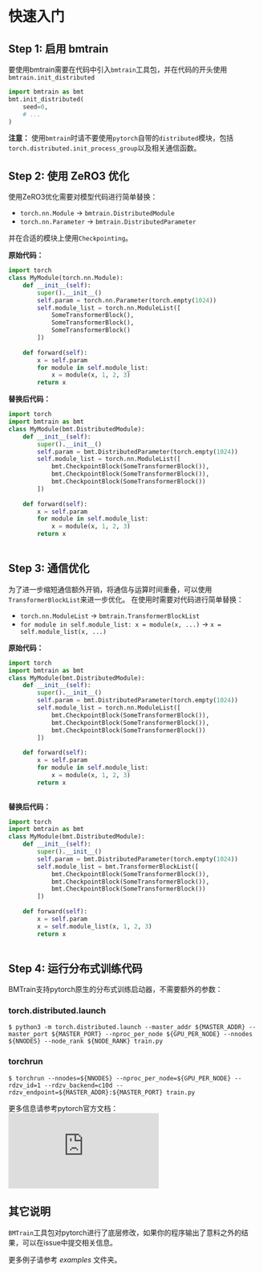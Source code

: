 # 快速入门

## Step 1: 启用 bmtrain

要使用bmtrain需要在代码中引入`bmtrain`工具包，并在代码的开头使用`bmtrain.init_distributed`

```python
import bmtrain as bmt
bmt.init_distributed(
    seed=0,
    # ...
)
```

**注意：** 使用`bmtrain`时请不要使用`pytorch`自带的`distributed`模块，包括`torch.distributed.init_process_group`以及相关通信函数。

## Step 2: 使用 ZeRO3 优化

使用ZeRO3优化需要对模型代码进行简单替换：

* `torch.nn.Module` -> `bmtrain.DistributedModule`
* `torch.nn.Parameter` -> `bmtrain.DistributedParameter`

并在合适的模块上使用`Checkpointing`。

**原始代码：**

```python
import torch
class MyModule(torch.nn.Module):
    def __init__(self):
        super().__init__()
        self.param = torch.nn.Parameter(torch.empty(1024))
        self.module_list = torch.nn.ModuleList([
            SomeTransformerBlock(),
            SomeTransformerBlock(),
            SomeTransformerBlock()
        ])
    
    def forward(self):
        x = self.param
        for module in self.module_list:
            x = module(x, 1, 2, 3)
        return x

```

**替换后代码：**

```python
import torch
import bmtrain as bmt
class MyModule(bmt.DistributedModule):
    def __init__(self):
        super().__init__()
        self.param = bmt.DistributedParameter(torch.empty(1024))
        self.module_list = torch.nn.ModuleList([
            bmt.CheckpointBlock(SomeTransformerBlock()),
            bmt.CheckpointBlock(SomeTransformerBlock()),
            bmt.CheckpointBlock(SomeTransformerBlock())
        ])
    
    def forward(self):
        x = self.param
        for module in self.module_list:
            x = module(x, 1, 2, 3)
        return x
    
```

## Step 3: 通信优化

为了进一步缩短通信额外开销，将通信与运算时间重叠，可以使用`TransformerBlockList`来进一步优化。
在使用时需要对代码进行简单替换：

* `torch.nn.ModuleList` -> `bmtrain.TransformerBlockList`
* `for module in self.module_list: x = module(x, ...)` -> `x = self.module_list(x, ...)`

**原始代码：**

```python
import torch
import bmtrain as bmt
class MyModule(bmt.DistributedModule):
    def __init__(self):
        super().__init__()
        self.param = bmt.DistributedParameter(torch.empty(1024))
        self.module_list = torch.nn.ModuleList([
            bmt.CheckpointBlock(SomeTransformerBlock()),
            bmt.CheckpointBlock(SomeTransformerBlock()),
            bmt.CheckpointBlock(SomeTransformerBlock())
        ])
    
    def forward(self):
        x = self.param
        for module in self.module_list:
            x = module(x, 1, 2, 3)
        return x
    
```

**替换后代码：**

```python
import torch
import bmtrain as bmt
class MyModule(bmt.DistributedModule):
    def __init__(self):
        super().__init__()
        self.param = bmt.DistributedParameter(torch.empty(1024))
        self.module_list = bmt.TransformerBlockList([
            bmt.CheckpointBlock(SomeTransformerBlock()),
            bmt.CheckpointBlock(SomeTransformerBlock()),
            bmt.CheckpointBlock(SomeTransformerBlock())
        ])
    
    def forward(self):
        x = self.param
        x = self.module_list(x, 1, 2, 3)
        return x
    
```

## Step 4: 运行分布式训练代码

BMTrain支持pytorch原生的分布式训练启动器，不需要额外的参数：

### torch.distributed.launch
```shell
$ python3 -m torch.distributed.launch --master_addr ${MASTER_ADDR} --master_port ${MASTER_PORT} --nproc_per_node ${GPU_PER_NODE} --nnodes ${NNODES} --node_rank ${NODE_RANK} train.py
```

### torchrun

```shell
$ torchrun --nnodes=${NNODES} --nproc_per_node=${GPU_PER_NODE} --rdzv_id=1 --rdzv_backend=c10d --rdzv_endpoint=${MASTER_ADDR}:${MASTER_PORT} train.py
```

更多信息请参考pytorch官方文档：![Launch utility](https://pytorch.org/docs/stable/distributed.html#launch-utility)

## 其它说明

`BMTrain`工具包对pytorch进行了底层修改，如果你的程序输出了意料之外的结果，可以在issue中提交相关信息。

更多例子请参考 *examples* 文件夹。

